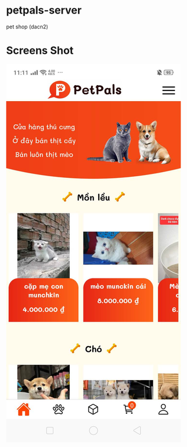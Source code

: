 # petpals-server

pet shop (dacn2)

# Screens Shot

![1](https://github.com/khasama/petpals-server/blob/main/screenshot/1.jpg?raw=true)

